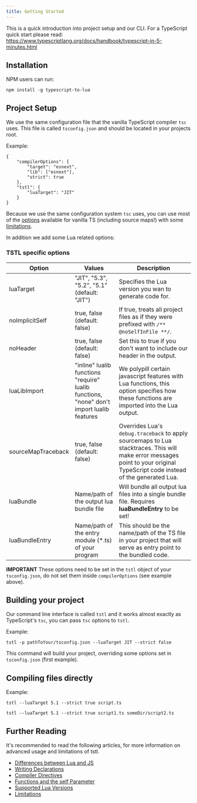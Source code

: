 ```yaml
---
title: Getting Started
---
```


This is a quick introduction into project setup and our CLI.
For a TypeScript quick start please read: https://www.typescriptlang.org/docs/handbook/typescript-in-5-minutes.html

## Installation

NPM users can run:

`npm install -g typescript-to-lua`

## Project Setup

We use the same configuration file that the vanilla TypeScript compiler `tsc` uses.
This file is called `tsconfig.json` and should be located in your projects root.

Example:

```
{
    "compilerOptions": {
        "target": "esnext",
        "lib": ["esnext"],
        "strict": true
    },
    "tstl": {
        "luaTarget": "JIT"
    }
}
```

Because we use the same configuration system `tsc` uses, you can use most of the [options](https://www.typescriptlang.org/docs/handbook/compiler-options.html) available for vanilla TS (including source maps!) with some [limitations](https://github.com/Perryvw/TypescriptToLua/wiki/Limitations#config--compileroptions).

In addition we add some Lua related options:

### TSTL specific options

| Option             | Values                                                                                           | Description                                                                                                                                                                  |
| ------------------ | ------------------------------------------------------------------------------------------------ | ---------------------------------------------------------------------------------------------------------------------------------------------------------------------------- |
| luaTarget          | "JIT", "5.3", "5.2", "5.1" (default: "JIT")                                                      | Specifies the Lua version you wan to generate code for.                                                                                                                      |
| noImplicitSelf     | true, false (default: false)                                                                     | If true, treats all project files as if they were prefixed with `/** @noSelfInFile **/`.                                                                                     |
| noHeader           | true, false (default: false)                                                                     | Set this to true if you don't want to include our header in the output.                                                                                                      |
| luaLibImport       | "inline" lualib functions <br /> "require" lualib functions, "none" don't import lualib features | We polypill certain javascript features with Lua functions, this option specifies how these functions are imported into the Lua output.                                      |
| sourceMapTraceback | true, false (default: false)                                                                     | Overrides Lua's `debug.traceback` to apply sourcemaps to Lua stacktraces. This will make error messages point to your original TypeScript code instead of the generated Lua. |
| luaBundle          | Name/path of the output lua bundle file                                                          | Will bundle all output lua files into a single bundle file. Requires **luaBundleEntry** to be set!                                                                           |
| luaBundleEntry     | Name/path of the entry module (\*.ts) of your program                                            | This should be the name/path of the TS file in your project that will serve as entry point to the bundled code.                                                              |

**IMPORTANT** These options need to be set in the `tstl` object of your `tsconfig.json`, do not set them inside `compilerOptions` (see example above).

## Building your project

Our command line interface is called `tstl` and it works almost exactly as TypeScript's `tsc`, you can pass `tsc` options to `tstl`.

Example:

`tstl -p pathToYour/tsconfig.json --luaTarget JIT --strict false`

This command will build your project, overriding some options set in `tsconfig.json` (first example).

## Compiling files directly

Example:

`tstl --luaTarget 5.1 --strict true script.ts`

`tstl --luaTarget 5.1 --strict true script1.ts someDir/script2.ts`

## Further Reading

It's recommended to read the following articles, for more information on advanced usage and limitations of tstl.

- [Differences between Lua and JS](https://github.com/TypeScriptToLua/TypeScriptToLua/wiki/Differences-between-Lua-and-Javascript)
- [Writing Declarations](https://github.com/TypeScriptToLua/TypeScriptToLua/wiki/Writing-Declarations)
- [Compiler Directives](https://github.com/TypeScriptToLua/TypeScriptToLua/wiki/Compiler-Directives)
- [Functions and the self Parameter](https://github.com/TypeScriptToLua/TypeScriptToLua/wiki/Functions-and-the-self-Parameter)
- [Supported Lua Versions](https://github.com/TypeScriptToLua/TypeScriptToLua/wiki/Supported-Lua-Versions)
- [Limitations](https://github.com/TypeScriptToLua/TypeScriptToLua/wiki/Limitations)
